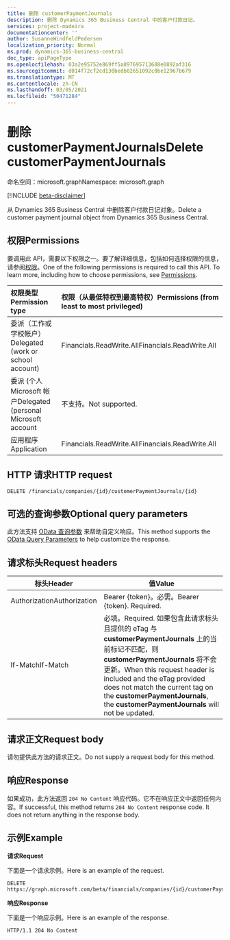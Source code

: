 ```yaml
---
title: 删除 customerPaymentJournals
description: 删除 Dynamics 365 Business Central 中的客户付款日记。
services: project-madeira
documentationcenter: ''
author: SusanneWindfeldPedersen
localization_priority: Normal
ms.prod: dynamics-365-business-central
doc_type: apiPageType
ms.openlocfilehash: 03a2e95752e869ff5a897695713688e0892af316
ms.sourcegitcommit: d014f72cf2cd130bedb02651092c0be12967b679
ms.translationtype: MT
ms.contentlocale: zh-CN
ms.lasthandoff: 03/05/2021
ms.locfileid: "50471284"
---
```

# <a name="delete-customerpaymentjournals"></a><span data-ttu-id="c4051-103">删除 customerPaymentJournals</span><span class="sxs-lookup"><span data-stu-id="c4051-103">Delete customerPaymentJournals</span></span>

<span data-ttu-id="c4051-104">命名空间：microsoft.graph</span><span class="sxs-lookup"><span data-stu-id="c4051-104">Namespace: microsoft.graph</span></span>

[!INCLUDE [beta-disclaimer](../../includes/beta-disclaimer.md)]

<span data-ttu-id="c4051-105">从 Dynamics 365 Business Central 中删除客户付款日记对象。</span><span class="sxs-lookup"><span data-stu-id="c4051-105">Delete a customer payment journal object from Dynamics 365 Business Central.</span></span>

## <a name="permissions"></a><span data-ttu-id="c4051-106">权限</span><span class="sxs-lookup"><span data-stu-id="c4051-106">Permissions</span></span>
<span data-ttu-id="c4051-p101">要调用此 API，需要以下权限之一。要了解详细信息，包括如何选择权限的信息，请参阅[权限](/graph/permissions-reference)。</span><span class="sxs-lookup"><span data-stu-id="c4051-p101">One of the following permissions is required to call this API. To learn more, including how to choose permissions, see [Permissions](/graph/permissions-reference).</span></span>

|<span data-ttu-id="c4051-109">权限类型</span><span class="sxs-lookup"><span data-stu-id="c4051-109">Permission type</span></span> |<span data-ttu-id="c4051-110">权限（从最低特权到最高特权）</span><span class="sxs-lookup"><span data-stu-id="c4051-110">Permissions (from least to most privileged)</span></span>|
|:---------------|:------------------------------------------|
|<span data-ttu-id="c4051-111">委派（工作或学校帐户）</span><span class="sxs-lookup"><span data-stu-id="c4051-111">Delegated (work or school account)</span></span>|<span data-ttu-id="c4051-112">Financials.ReadWrite.All</span><span class="sxs-lookup"><span data-stu-id="c4051-112">Financials.ReadWrite.All</span></span> |
|<span data-ttu-id="c4051-113">委派 (个人 Microsoft 帐户</span><span class="sxs-lookup"><span data-stu-id="c4051-113">Delegated (personal Microsoft account</span></span>|<span data-ttu-id="c4051-114">不支持。</span><span class="sxs-lookup"><span data-stu-id="c4051-114">Not supported.</span></span>|
|<span data-ttu-id="c4051-115">应用程序</span><span class="sxs-lookup"><span data-stu-id="c4051-115">Application</span></span>|<span data-ttu-id="c4051-116">Financials.ReadWrite.All</span><span class="sxs-lookup"><span data-stu-id="c4051-116">Financials.ReadWrite.All</span></span>|

## <a name="http-request"></a><span data-ttu-id="c4051-117">HTTP 请求</span><span class="sxs-lookup"><span data-stu-id="c4051-117">HTTP request</span></span>
```
DELETE /financials/companies/{id}/customerPaymentJournals/{id}
```

## <a name="optional-query-parameters"></a><span data-ttu-id="c4051-118">可选的查询参数</span><span class="sxs-lookup"><span data-stu-id="c4051-118">Optional query parameters</span></span>
<span data-ttu-id="c4051-119">此方法支持 [OData 查询参数](/graph/query-parameters) 来帮助自定义响应。</span><span class="sxs-lookup"><span data-stu-id="c4051-119">This method supports the [OData Query Parameters](/graph/query-parameters) to help customize the response.</span></span>

## <a name="request-headers"></a><span data-ttu-id="c4051-120">请求标头</span><span class="sxs-lookup"><span data-stu-id="c4051-120">Request headers</span></span>
|<span data-ttu-id="c4051-121">标头</span><span class="sxs-lookup"><span data-stu-id="c4051-121">Header</span></span>       |<span data-ttu-id="c4051-122">值</span><span class="sxs-lookup"><span data-stu-id="c4051-122">Value</span></span>                     |
|-------------|--------------------------|
|<span data-ttu-id="c4051-123">Authorization</span><span class="sxs-lookup"><span data-stu-id="c4051-123">Authorization</span></span>|<span data-ttu-id="c4051-p102">Bearer {token}。必需。</span><span class="sxs-lookup"><span data-stu-id="c4051-p102">Bearer {token}. Required.</span></span> |
|<span data-ttu-id="c4051-126">If-Match</span><span class="sxs-lookup"><span data-stu-id="c4051-126">If-Match</span></span>     |<span data-ttu-id="c4051-127">必填。</span><span class="sxs-lookup"><span data-stu-id="c4051-127">Required.</span></span> <span data-ttu-id="c4051-128">如果包含此请求标头且提供的 eTag 与 **customerPaymentJournals** 上的当前标记不匹配，则 **customerPaymentJournals** 将不会更新。</span><span class="sxs-lookup"><span data-stu-id="c4051-128">When this request header is included and the eTag provided does not match the current tag on the **customerPaymentJournals**, the **customerPaymentJournals** will not be updated.</span></span> |

## <a name="request-body"></a><span data-ttu-id="c4051-129">请求正文</span><span class="sxs-lookup"><span data-stu-id="c4051-129">Request body</span></span>

<span data-ttu-id="c4051-130">请勿提供此方法的请求正文。</span><span class="sxs-lookup"><span data-stu-id="c4051-130">Do not supply a request body for this method.</span></span>

## <a name="response"></a><span data-ttu-id="c4051-131">响应</span><span class="sxs-lookup"><span data-stu-id="c4051-131">Response</span></span>

<span data-ttu-id="c4051-p104">如果成功，此方法返回 ```204 No Content``` 响应代码。它不在响应正文中返回任何内容。</span><span class="sxs-lookup"><span data-stu-id="c4051-p104">If successful, this method returns ```204 No Content``` response code. It does not return anything in the response body.</span></span>

## <a name="example"></a><span data-ttu-id="c4051-134">示例</span><span class="sxs-lookup"><span data-stu-id="c4051-134">Example</span></span>

<span data-ttu-id="c4051-135">**请求**</span><span class="sxs-lookup"><span data-stu-id="c4051-135">**Request**</span></span>

<span data-ttu-id="c4051-136">下面是一个请求示例。</span><span class="sxs-lookup"><span data-stu-id="c4051-136">Here is an example of the request.</span></span>

```http
DELETE https://graph.microsoft.com/beta/financials/companies/{id}/customerPaymentJournals/{id}
```

<span data-ttu-id="c4051-137">**响应**</span><span class="sxs-lookup"><span data-stu-id="c4051-137">**Response**</span></span> 

<span data-ttu-id="c4051-138">下面是一个响应示例。</span><span class="sxs-lookup"><span data-stu-id="c4051-138">Here is an example of the response.</span></span> 

```http
HTTP/1.1 204 No Content
```



